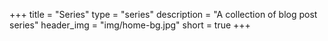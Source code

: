 +++
title = "Series"
type = "series"
description = "A collection of blog post series"
header_img = "img/home-bg.jpg"
short = true
+++
